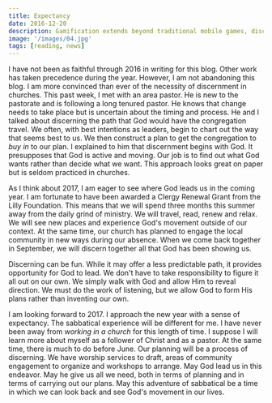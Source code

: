 ```yaml
---
title: Expectancy
date: 2016-12-20
description: Gamification extends beyond traditional mobile games, discovering innovative strategies to incorporate game-like elements into non-gaming apps for enhanced
image: '/images/04.jpg'
tags: [reading, news]
---
```

 
I have not been as faithful through 2016 in writing for this blog. Other work has taken precedence during the year. However, I am not abandoning this blog. I am more convinced than ever of the necessity of discernment in churches. This past week, I met with an area pastor. He is new to the pastorate and is following a long tenured pastor. He knows that change needs to take place but is uncertain about the timing and process. He and I talked about discerning the path that God would have the congregation travel. We often, with best intentions as leaders, begin to chart out the way that seems best to us. We then construct a plan to get the congregation to *buy in* to our plan. I explained to him that discernment begins with God. It presupposes that God is active and moving. Our job is to find out what God wants rather than decide what we want. This approach looks great on paper but is seldom practiced in churches.

As I think about 2017, I am eager to see where God leads us in the coming year. I am fortunate to have been awarded a Clergy Renewal Grant from the Lilly Foundation. This means that we will spend three months this summer away from the daily grind of ministry. We will travel, read, renew and relax. We will see new places and experience God's movement outside of our context. At the same time, our church has planned to engage the local community in new ways during our absence. When we come back together in September, we will discern together all that God has been showing us. 

Discerning can be fun. While it may offer a less predictable path, it provides opportunity for God to lead. We don't have to take responsibility to figure it all out on our own. We simply walk with God and allow Him to reveal direction. We must do the work of listening, but we allow God to form His plans rather than inventing our own.

I am looking forward to 2017. I approach the new year with a sense of expectancy. The sabbatical experience will be different for me. I have never been away from *working in a church* for this length of time. I suppose I will learn more about myself as a follower of Christ and as a pastor. At the same time, there is much to do before June. Our planning will be a process of discerning. We have worship services to draft, areas of community engagement to organize and workshops to arrange. May God lead us in this endeavor. May he give us all we need, both in terms of planning and in terms of carrying out our plans. May this adventure of sabbatical be a time in which we can look back and see God's movement in our lives.




